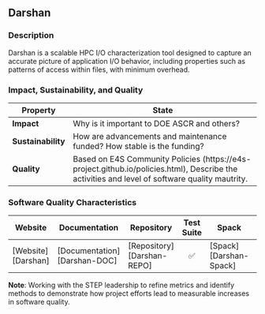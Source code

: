 ## Darshan

### Description

Darshan is a scalable HPC I/O characterization tool designed to capture an accurate picture of application I/O behavior, including properties such as patterns of access within files, with minimum overhead.

### Impact, Sustainability, and Quality

<table class="isq_table">
  <thead>
    <tr>
      <th>Property</th>
      <th style="text-align: center">State</th>
    </tr>
  </thead>
  <tbody>
    <tr>
      <td>
        <strong>Impact</strong>
      </td>
      <td>
        Why is it important to DOE ASCR and others?
      </td>
    </tr>
    <tr>
      <td>
        <strong>Sustainability</strong>
      </td>
      <td>
        How are advancements and maintenance funded? How stable is the funding?
      </td>
    </tr>
    <tr>
      <td>
        <strong>Quality</strong>
      </td>
      <td>
        Based on E4S Community Policies (https://e4s-project.github.io/policies.html), Describe the activities and level of software quality mautrity.
      </td>
    </tr>
  </tbody>
</table>

### Software Quality Characteristics

<table class="status_table">
  <thead>
    <tr>
      <th style="text-align: center">Website</th>
      <th style="text-align: center">Documentation</th>
      <th style="text-align: center">Repository</th>
      <th style="text-align: center">Test Suite</th>
      <th style="text-align: center">Spack</th>
      <th style="text-align: center">E4S</th>
      <th style="text-align: center">Smoke Test</th>
    </tr>
  </thead>
  <tbody>
    <tr>
      <td markdown="span">
        [Website][Darshan]
      </td><!-- Website -->
      <td markdown="span">
        [Documentation][Darshan-DOC]
      </td><!-- Documentation -->
      <td markdown="span">
        [Repository][Darshan-REPO]
      </td><!-- Repository -->
      <td style="text-align: center" markdown="span">✅</td><!-- Test Suite -->
      <td markdown="span">
        [Spack][Darshan-Spack]
      </td><!-- Spack -->
      <td style="text-align: center" markdown="span">✅</td><!-- E4S -->
      <td style="text-align: center" markdown="span">✅</td><!-- Smoke Test -->
    </tr>
  </tbody>
</table>


**Note**: Working with the STEP leadership to refine metrics and identify methods to demonstrate how project efforts lead to measurable increases in software quality.

[Darshan]: https://www.mcs.anl.gov/research/projects/darshan/
[Darshan-DOC]: https://www.mcs.anl.gov/research/projects/darshan/docs/darshan-runtime.html
[Darshan-REPO]: https://github.com/darshan-hpc/darshan
[Darshan-Spack]: https://github.com/spack/spack/blob/develop/var/spack/repos/builtin/packages/darshan-runtime/package.py
